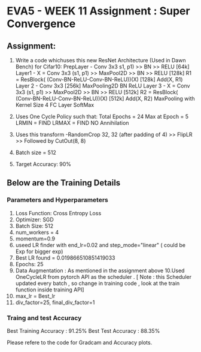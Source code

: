 # EVA5 - WEEK 11 Assignment : Super Convergence #

## Assignment: ##
1. Write a code whichuses this new ResNet Architecture (Used in Dawn Bench) for Cifar10:
	PrepLayer - Conv 3x3 s1, p1) >> BN >> RELU [64k]
	Layer1 -
		X = Conv 3x3 (s1, p1) >> MaxPool2D >> BN >> RELU [128k]
		R1 = ResBlock( (Conv-BN-ReLU-Conv-BN-ReLU))(X) [128k] 
	Add(X, R1)
	Layer 2 -
		Conv 3x3 [256k]
		MaxPooling2D
		BN
		ReLU
	Layer 3 -
		X = Conv 3x3 (s1, p1) >> MaxPool2D >> BN >> RELU [512k]
		R2 = ResBlock( (Conv-BN-ReLU-Conv-BN-ReLU))(X) [512k]
		Add(X, R2)
	MaxPooling with Kernel Size 4
	FC Layer 
	SoftMax 

2. Uses One Cycle Policy such that:
	Total Epochs = 24
	Max at Epoch = 5
	LRMIN = FIND
	LRMAX = FIND
	NO Annihilation

3. Uses this transform -RandomCrop 32, 32 (after padding of 4) >> FlipLR >> Followed by CutOut(8, 8)
4. Batch size = 512
5. Target Accuracy: 90%

## Below are the Training Details  ##
### Parameters and Hyperparameters ###
1. Loss Function: Cross Entropy Loss 
2. Optimizer: SGD
3. Batch Size: 512
4. num_workers = 4 
4. momentum=0.9
5. useed LR finder with end_lr=0.02 and step_mode="linear" ( could be Exp for bigger exp)
6. Best LR found  = 0.019866510851419033
7. Epochs: 25
9. Data Augmentation : As mentioned in the assignment above
10.Used OneCycleLR from pytorch API as the scheduler . [ Note : this Scheduler updated every batch , so change in training code , look at the train function inside training API]
11. max_lr = Best_lr
12. div_factor=25, final_div_factor=1


### Traing and test Accuracy 
Best Training Accuracy : 91.25%
Best Test Accuracy : 88.35%

Please refere to the code for Gradcam and Accuracy plots. 




